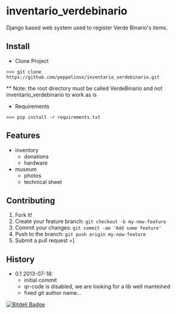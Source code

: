 inventario_verdebinario
=======================

Django based web system used to register Verde Binario's items.

## Install

* Clone Project

```
>>> git clone https://github.com/peppelinux/inventario_verdebinario.git
```
** Note: the root directory must be called VerdeBinario and not inventario_verdebinario to work as is

* Requirements

```
>>> pip install -r requirements.txt
```

## Features

* inventory
    * donations
    * hardware
* museum
    * photos
    * technical sheet

## Contributing

1. Fork it!
2. Create your feature branch: `git checkout -b my-new-feature`
3. Commit your changes: `git commit -am 'Add some feature'`
4. Push to the branch: `git push origin my-new-feature`
5. Submit a pull request =]

## History

* 0.1 2013-07-18:
    * initial commit
    * qr-code is disabled, we are looking for a lib well manteined 
    * fixed git author name...    


[![Bitdeli Badge](https://d2weczhvl823v0.cloudfront.net/skyweb/inventario_verdebinario/trend.png)](https://bitdeli.com/free "Bitdeli Badge")

